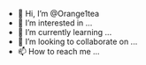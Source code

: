 - 👋 Hi, I’m @Orange1tea
- 👀 I’m interested in ...
- 🌱 I’m currently learning ...
- 💞️ I’m looking to collaborate on ...
- 📫 How to reach me ...

<!---
Orange1tea/Orange1tea is a ✨ special ✨ repository because its `README.md` (this file) appears on your GitHub profile.
You can click the Preview link to take a look at your changes.
--->
